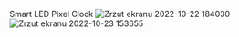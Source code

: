 Smart LED Pixel Clock
![Zrzut ekranu 2022-10-22 184030](https://user-images.githubusercontent.com/69490354/197351991-7a1ee2ac-46a8-44dc-82ac-b85919600d27.jpg)
![Zrzut ekranu 2022-10-23 153655](https://user-images.githubusercontent.com/69490354/197396754-5edb2170-b586-4ea7-bd11-0b507d96c571.jpg)
